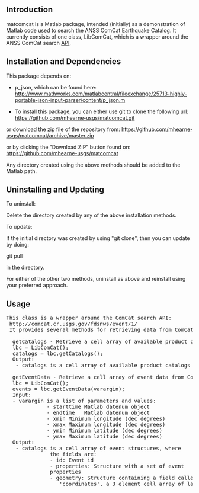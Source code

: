 Introduction
------------

matcomcat is a Matlab package, intended (initially) as a demonstration of Matlab code
used to search the ANSS ComCat Earthquake Catalog.  It currently consists of one class, LibComCat, which
is a wrapper around the ANSS ComCat search  <a href="http://comcat.cr.usgs.gov/fdsnws/event/1/">API</a>.

Installation and Dependencies
-----------------------------

This package depends on:
 * p_json, which can be found here: 
http://www.mathworks.com/matlabcentral/fileexchange/25713-highly-portable-json-input-parser/content/p_json.m

* To install this package, you can either use git to clone the following url:
https://github.com/mhearne-usgs/matcomcat.git

or download the zip file of the repository from:
https://github.com/mhearne-usgs/matcomcat/archive/master.zip

or by clicking the "Download ZIP" button found on:
https://github.com/mhearne-usgs/matcomcat

Any directory created using the above methods should be added to the Matlab path.

Uninstalling and Updating
-------------------------

To uninstall:

Delete the directory created by any of the above installation methods.

To update:

If the initial directory was created by using "git clone", then you can update
by doing:

git pull

in the directory.

For either of the other two methods, uninstall as above and reinstall using your preferred approach.

Usage
------------
<pre>This class is a wrapper around the ComCat search API:
 http://comcat.cr.usgs.gov/fdsnws/event/1/
 It provides several methods for retrieving data from ComCat.
 
  getCatalogs - Retrieve a cell array of available product catalogs.
  lbc = LibComCat();
  catalogs = lbc.getCatalogs();
  Output:
   - catalogs is a cell array of available product catalogs
 
  getEventData - Retrieve a cell array of event data from Comcat.
  lbc = LibComCat();
  events = lbc.getEventData(varargin);
  Input:
  - varargin is a list of parameters and values:
             - starttime Matlab datenum object
             - endtime   Matlab datenum object
             - xmin Minimum longitude (dec degrees)
             - xmax Maximum longitude (dec degrees)
             - ymin Minimum latitude (dec degrees)
             - ymax Maximum latitude (dec degrees)
  Output:
   - catalogs is a cell array of event structures, where
              the fields are:
              - id: Event id
              - properties: Structure with a set of event
              properties
              - geometry: Structure containing a field called
                 'coordinates', a 3 element cell array of lat,lon,depth
</pre>